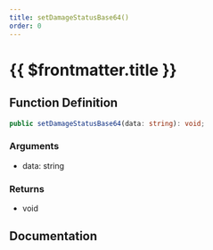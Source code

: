```yaml
---
title: setDamageStatusBase64()
order: 0
---
```


# {{ $frontmatter.title }}

## Function Definition

```ts
public setDamageStatusBase64(data: string): void;
```

### Arguments

* data: string

### Returns

* void

## Documentation

<!--@include: ./parts/setDamageStatusBase64.md-->
